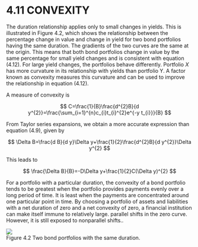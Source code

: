 # 4.11 CONVEXITY  

The duration relationship applies only to small changes in yields. This is illustrated in Figure 4.2, which shows the relationship between the percentage change in value and change in yield for two bond portfolios having the same duration. The gradients of the two curves are the same at the origin. This means that both bond portfolios change in value by the same percentage for small yield changes and is consistent with equation (4.12). For large yield changes, the portfolios behave differently. Portfolio $X$ has more curvature in its relationship with yields than portfolio Y. A factor known as convexity measures this curvature and can be used to improve the relationship in equation (4.12).  

A measure of convexity is  

$$
C=\frac{1}{B}\frac{d^{2}B}{d y^{2}}=\frac{\sum_{i=1}^{n}c_{i}t_{i}^{2}e^{-y t_{i}}}{B}
$$  

From Taylor series expansions, we obtain a more accurate expression than equation (4.9), given by  

$$
\Delta B=\frac{d B}{d y}\Delta y+\frac{1}{2}\frac{d^{2}B}{d y^{2}}\Delta y^{2}
$$  

This leads to  

$$
\frac{\Delta B}{B}=-D\Delta y+\frac{1}{2}C(\Delta y)^{2}
$$  

For a portfolio with a particular duration, the convexity of a bond portfolio tends to be greatest when the portfolio provides payments evenly over a long period of time. It is least when the payments are concentrated around one particular point in time. By choosing a portfolio of assets and liabilities with a net duration of zero and a net convexity of zero, a financial institution can make itself immune to relatively large. parallel shifts in the zero curve. However, it is still exposed to nonparallel shifts..  

![](63ab9ec7d18fe0dd81529dcbd87f3a2e9a1b6345dfd330869d1e4ee5547a9268.jpg)  
Figure 4.2 Two bond portfolios with the same duration.  

